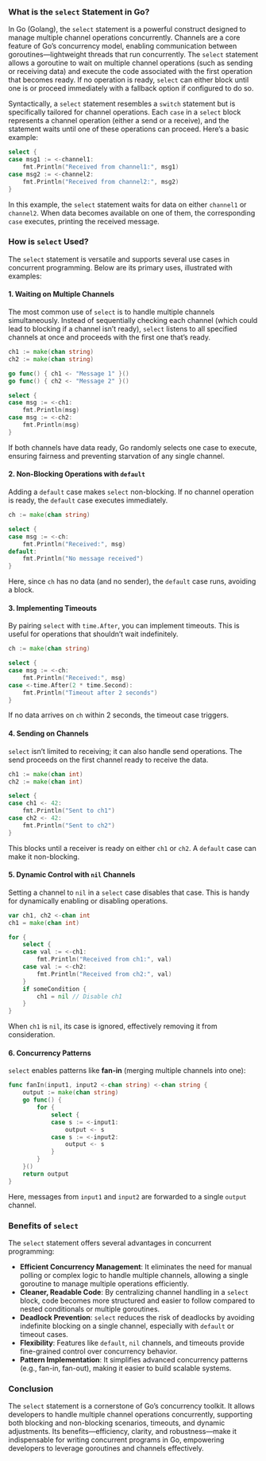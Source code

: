 ### What is the `select` Statement in Go?

In Go (Golang), the `select` statement is a powerful construct designed to manage multiple channel operations concurrently. Channels are a core feature of Go’s concurrency model, enabling communication between goroutines—lightweight threads that run concurrently. The `select` statement allows a goroutine to wait on multiple channel operations (such as sending or receiving data) and execute the code associated with the first operation that becomes ready. If no operation is ready, `select` can either block until one is or proceed immediately with a fallback option if configured to do so.

Syntactically, a `select` statement resembles a `switch` statement but is specifically tailored for channel operations. Each `case` in a `select` block represents a channel operation (either a send or a receive), and the statement waits until one of these operations can proceed. Here’s a basic example:

```go
select {
case msg1 := <-channel1:
    fmt.Println("Received from channel1:", msg1)
case msg2 := <-channel2:
    fmt.Println("Received from channel2:", msg2)
}
```

In this example, the `select` statement waits for data on either `channel1` or `channel2`. When data becomes available on one of them, the corresponding `case` executes, printing the received message.

### How is `select` Used?

The `select` statement is versatile and supports several use cases in concurrent programming. Below are its primary uses, illustrated with examples:

#### 1. **Waiting on Multiple Channels**
The most common use of `select` is to handle multiple channels simultaneously. Instead of sequentially checking each channel (which could lead to blocking if a channel isn’t ready), `select` listens to all specified channels at once and proceeds with the first one that’s ready.

```go
ch1 := make(chan string)
ch2 := make(chan string)

go func() { ch1 <- "Message 1" }()
go func() { ch2 <- "Message 2" }()

select {
case msg := <-ch1:
    fmt.Println(msg)
case msg := <-ch2:
    fmt.Println(msg)
}
```

If both channels have data ready, Go randomly selects one case to execute, ensuring fairness and preventing starvation of any single channel.

#### 2. **Non-Blocking Operations with `default`**
Adding a `default` case makes `select` non-blocking. If no channel operation is ready, the `default` case executes immediately.

```go
ch := make(chan string)

select {
case msg := <-ch:
    fmt.Println("Received:", msg)
default:
    fmt.Println("No message received")
}
```

Here, since `ch` has no data (and no sender), the `default` case runs, avoiding a block.

#### 3. **Implementing Timeouts**
By pairing `select` with `time.After`, you can implement timeouts. This is useful for operations that shouldn’t wait indefinitely.

```go
ch := make(chan string)

select {
case msg := <-ch:
    fmt.Println("Received:", msg)
case <-time.After(2 * time.Second):
    fmt.Println("Timeout after 2 seconds")
}
```

If no data arrives on `ch` within 2 seconds, the timeout case triggers.

#### 4. **Sending on Channels**
`select` isn’t limited to receiving; it can also handle send operations. The send proceeds on the first channel ready to receive the data.

```go
ch1 := make(chan int)
ch2 := make(chan int)

select {
case ch1 <- 42:
    fmt.Println("Sent to ch1")
case ch2 <- 42:
    fmt.Println("Sent to ch2")
}
```

This blocks until a receiver is ready on either `ch1` or `ch2`. A `default` case can make it non-blocking.

#### 5. **Dynamic Control with `nil` Channels**
Setting a channel to `nil` in a `select` case disables that case. This is handy for dynamically enabling or disabling operations.

```go
var ch1, ch2 <-chan int
ch1 = make(chan int)

for {
    select {
    case val := <-ch1:
        fmt.Println("Received from ch1:", val)
    case val := <-ch2:
        fmt.Println("Received from ch2:", val)
    }
    if someCondition {
        ch1 = nil // Disable ch1
    }
}
```

When `ch1` is `nil`, its case is ignored, effectively removing it from consideration.

#### 6. **Concurrency Patterns**
`select` enables patterns like **fan-in** (merging multiple channels into one):

```go
func fanIn(input1, input2 <-chan string) <-chan string {
    output := make(chan string)
    go func() {
        for {
            select {
            case s := <-input1:
                output <- s
            case s := <-input2:
                output <- s
            }
        }
    }()
    return output
}
```

Here, messages from `input1` and `input2` are forwarded to a single `output` channel.

### Benefits of `select`

The `select` statement offers several advantages in concurrent programming:

- **Efficient Concurrency Management**: It eliminates the need for manual polling or complex logic to handle multiple channels, allowing a single goroutine to manage multiple operations efficiently.
- **Cleaner, Readable Code**: By centralizing channel handling in a `select` block, code becomes more structured and easier to follow compared to nested conditionals or multiple goroutines.
- **Deadlock Prevention**: `select` reduces the risk of deadlocks by avoiding indefinite blocking on a single channel, especially with `default` or timeout cases.
- **Flexibility**: Features like `default`, `nil` channels, and timeouts provide fine-grained control over concurrency behavior.
- **Pattern Implementation**: It simplifies advanced concurrency patterns (e.g., fan-in, fan-out), making it easier to build scalable systems.

### Conclusion

The `select` statement is a cornerstone of Go’s concurrency toolkit. It allows developers to handle multiple channel operations concurrently, supporting both blocking and non-blocking scenarios, timeouts, and dynamic adjustments. Its benefits—efficiency, clarity, and robustness—make it indispensable for writing concurrent programs in Go, empowering developers to leverage goroutines and channels effectively.